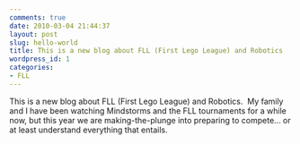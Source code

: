 ```yaml
---
comments: true
date: 2010-03-04 21:44:37
layout: post
slug: hello-world
title: This is a new blog about FLL (First Lego League) and Robotics
wordpress_id: 1
categories:
- FLL
---
```


This is a new blog about FLL (First Lego League) and Robotics.  My family and I have been watching Mindstorms and the FLL tournaments for a while now, but this year we are making-the-plunge into preparing to compete... or at least understand everything that entails.
